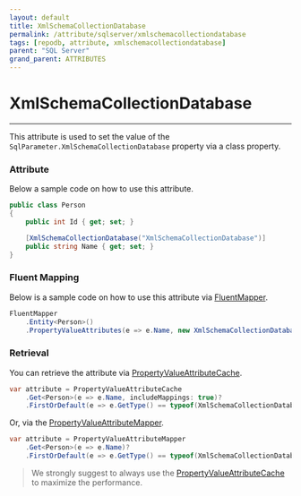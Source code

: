 ```yaml
---
layout: default
title: XmlSchemaCollectionDatabase
permalink: /attribute/sqlserver/xmlschemacollectiondatabase
tags: [repodb, attribute, xmlschemacollectiondatabase]
parent: "SQL Server"
grand_parent: ATTRIBUTES
---
```


# XmlSchemaCollectionDatabase

---

This attribute is used to set the value of the `SqlParameter.XmlSchemaCollectionDatabase` property via a class property.

### Attribute

Below a sample code on how to use this attribute.

```csharp
public class Person
{
    public int Id { get; set; }

    [XmlSchemaCollectionDatabase("XmlSchemaCollectionDatabase")]
    public string Name { get; set; }
}
```

### Fluent Mapping

Below is a sample code on how to use this attribute via [FluentMapper](/mapper/fluentmapper).

```csharp
FluentMapper
    .Entity<Person>()
    .PropertyValueAttributes(e => e.Name, new XmlSchemaCollectionDatabase("XmlSchemaCollectionDatabase"));
```

### Retrieval

You can retrieve the attribute via [PropertyValueAttributeCache](/cacher/propertyvalueattributecache).

```csharp
var attribute = PropertyValueAttributeCache
    .Get<Person>(e => e.Name, includeMappings: true)?
    .FirstOrDefault(e => e.GetType() == typeof(XmlSchemaCollectionDatabase));
```

Or, via the [PropertyValueAttributeMapper](/mapper/propertyvalueattributemapper).

```csharp
var attribute = PropertyValueAttributeMapper
    .Get<Person>(e => e.Name)?
    .FirstOrDefault(e => e.GetType() == typeof(XmlSchemaCollectionDatabase));
```

> We strongly suggest to always use the [PropertyValueAttributeCache](/cacher/propertyvalueattributecache) to maximize the performance.